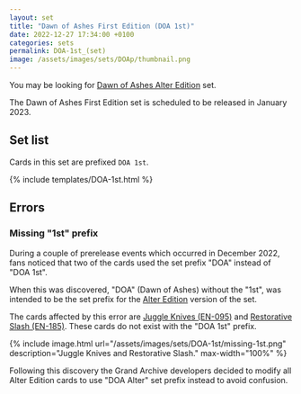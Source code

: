 ```yaml
---
layout: set
title: "Dawn of Ashes First Edition (DOA 1st)"
date: 2022-12-27 17:34:00 +0100
categories: sets
permalink: DOA-1st_(set)
image: /assets/images/sets/DOAp/thumbnail.png
---
```


You may be looking for <span class="dead-link">[Dawn of Ashes Alter Edition](/DOA_Alter_(set))</span> set.

The Dawn of Ashes First Edition set is scheduled to be released in January 2023.

## Set list

Cards in this set are prefixed `DOA 1st`.

{% include templates/DOA-1st.html %}

## Errors

### Missing "1st" prefix

During a couple of prerelease events which occurred in December 2022, fans noticed that two of the cards used the set prefix "DOA" instead of "DOA 1st".

When this was discovered, "DOA" (Dawn of Ashes) without the "1st", was intended to be the set prefix for the <span class="dead-link">[Alter Edition](/DOA_Alter_(set))</span> version of the set.

The cards affected by this error are [Juggle Knives (EN-095)](/juggle-knives_(card)#doa%201st--en-095-c) and [Restorative Slash (EN-185)](/restorative-slash_(card)#doa%201st--en-185-c). These cards do not exist with the "DOA 1st" prefix.

{% include image.html url="/assets/images/sets/DOA-1st/missing-1st.png" description="Juggle Knives and Restorative Slash." max-width="100%" %}

Following this discovery the Grand Archive developers decided to modify all Alter Edition cards to use "DOA Alter" set prefix instead to avoid confusion.